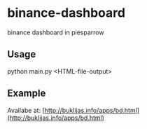 # binance-dashboard
binance dashboard in piesparrow

## Usage

python main.py \<HTML-file-output\>

## Example
Availabe at: [http://buklijas.info/apps/bd.html](http://buklijas.info/apps/bd.html)

 